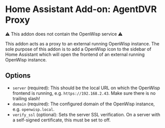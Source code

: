 # Home Assistant Add-on: AgentDVR Proxy

⚠️ This addon does not contain the OpenWisp service ⚠️

This addon acts as a proxy to an external running OpenWisp instance. 
The sole purpose of this addon is to add a OpenWisp icon to the sidebar of Home Assistant which will open the frontend of an external running OpenWisp instance.

## Options

- `server` (required): This should be the local URL on which the OpenWisp frontend is running, e.g. `https://192.168.2.43`. Make sure there is no trailing slash!
- `domain` (required): The configured domain of the OpenWisp instance, e.g. `openwisp.local`.
- `verify_ssl` (optional): Sets the server SSL verification. On a server with a self-signed certificate, this must be set to off.